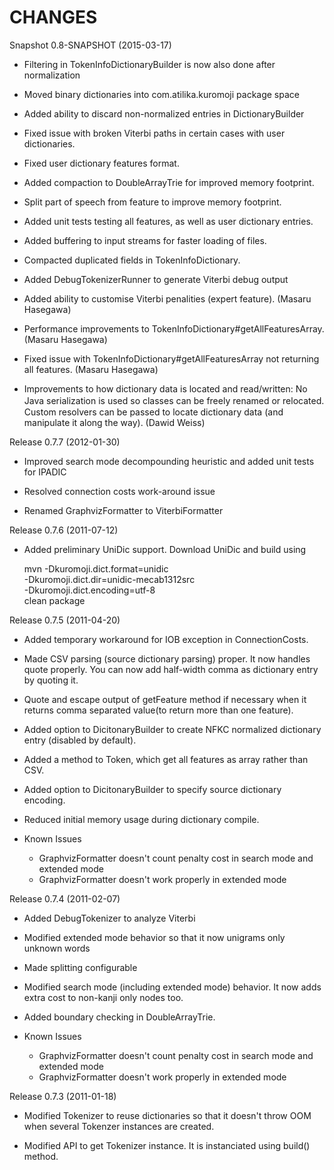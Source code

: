 CHANGES
=======

Snapshot 0.8-SNAPSHOT (2015-03-17)

* Filtering in TokenInfoDictionaryBuilder is now also done after normalization

* Moved binary dictionaries into com.atilika.kuromoji package space

* Added ability to discard non-normalized entries in DictionaryBuilder

* Fixed issue with broken Viterbi paths in certain cases with user dictionaries.

* Fixed user dictionary features format.

* Added compaction to DoubleArrayTrie for improved memory footprint.

* Split part of speech from feature to improve memory footprint.

* Added unit tests testing all features, as well as user dictionary entries.

* Added buffering to input streams for faster loading of files.

* Compacted duplicated fields in TokenInfoDictionary.

* Added DebugTokenizerRunner to generate Viterbi debug output

* Added ability to customise Viterbi penalities (expert feature). (Masaru Hasegawa)

* Performance improvements to TokenInfoDictionary#getAllFeaturesArray. (Masaru Hasegawa)

* Fixed issue with TokenInfoDictionary#getAllFeaturesArray not returning all features. (Masaru Hasegawa)

* Improvements to how dictionary data is located and read/written: No Java serialization
  is used so classes can be freely renamed or relocated.　 Custom resolvers can be passed
  to locate dictionary data (and manipulate it along the way). (Dawid Weiss)


Release 0.7.7 (2012-01-30)

* Improved search mode decompounding heuristic and added unit tests for IPADIC

* Resolved connection costs work-around issue

* Renamed GraphvizFormatter to ViterbiFormatter


Release 0.7.6 (2011-07-12)

* Added preliminary UniDic support.  Download UniDic and build using

    mvn -Dkuromoji.dict.format=unidic \
        -Dkuromoji.dict.dir=unidic-mecab1312src \
        -Dkuromoji.dict.encoding=utf-8 \
        clean package


Release 0.7.5 (2011-04-20)

* Added temporary workaround for IOB exception in ConnectionCosts.

* Made CSV parsing (source dictionary parsing) proper. It now handles quote properly.
  You can now add half-width comma as dictionary entry by quoting it.

* Quote and escape output of getFeature method if necessary when it returns comma separated value(to return more than one feature).

* Added option to DicitonaryBuilder to create NFKC normalized dictionary entry (disabled by default).

* Added a method to Token, which get all features as array rather than CSV.

* Added option to DicitonaryBuilder to specify source dictionary encoding.

* Reduced initial memory usage during dictionary compile.

* Known Issues

  - GraphvizFormatter doesn't count penalty cost in search mode and extended mode
  - GraphvizFormatter doesn't work properly in extended mode


Release 0.7.4 (2011-02-07)

* Added DebugTokenizer to analyze Viterbi

* Modified extended mode behavior so that it now unigrams only unknown words

* Made splitting configurable

* Modified search mode (including extended mode) behavior. It now adds extra cost to non-kanji only nodes too.

* Added boundary checking in DoubleArrayTrie.

* Known Issues

  - GraphvizFormatter doesn't count penalty cost in search mode and extended mode
  - GraphvizFormatter doesn't work properly in extended mode

 
Release 0.7.3 (2011-01-18)

* Modified Tokenizer to reuse dictionaries so that it doesn't throw OOM when
  several Tokenzer instances are created.

* Modified API to get Tokenizer instance. It is instanciated using build()
  method.
